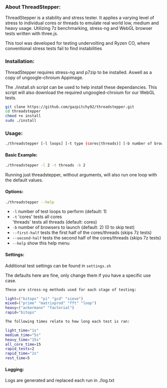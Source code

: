 ### About ThreadStepper:
ThreadStepper is a stability and stress tester.
It applies a varying level of stress to individual cores or threads to emulate real world low, medium and heavy usage. Utilizing 7z benchmarking, stress-ng and WebGL browser tests written with three.js. 

This tool was developed for testing undervolting and Ryzen CO, where conventional stress tests fail to find instabilities

### Installation:
ThreadStepper requires stress-ng and p7zip to be installed. Aswell as a copy of ungoogle-chroium Appimage.

The ./install.sh script can be used to help install these dependancies. 
This script will also download the required ungoogled-chroium for our WebGL tests. 

```bash
git clone https://github.com/gazpitchy92/threadstepper.git
cd threadstepper
chmod +x install
sudo ./install
```

### Usage: 
```bash
./threadstepper [-l loops] [-t type (cores|threads)] [-b number of browsers] [--second-half] [--first-half]
```

#### Basic Example: 
```bash
./threadstepper -l 2 -t threads -b 2
```
Running just threadstepper, without arguments, will also run one loop with the default values. 

#### Options:
```bash
./threadstepper --help
```
- `-l`                number of test loops to perform (default: 1)
- `-t`                'cores' tests all cores  
                      'threads' tests all threads (default: cores)
- `-b`                number of browsers to launch (default: 2) (0 to skip test)
- `--first-half`      tests the first half of the cores/threads (skips 7z tests)
- `--second-half`     tests the second half of the cores/threads (skips 7z tests)
- `--help`            show this help menu

#### Settings:

Additional test settings can be found in `settings.sh`

The defaults here are fine, only change them if you have a specific use case. 

```bash
These are stress-ng methods used for each stage of testing:

light=("bitops" "pi" "gcd" "sieve")
mixed=("prime" "matrixprod" "fft" "loop")
heavy=("ackermann" "factorial")
rapid="bitops"
```
```bash
The following times relate to how long each test is ran:

light_time="1s"
medium_time="5s"
heavy_time="15s"
all_core_time=15
rapid_tests=2
rapid_time="2s"
rest_time=5
```

#### Logging:
Logs are generated and replaced each run in ./log.txt
